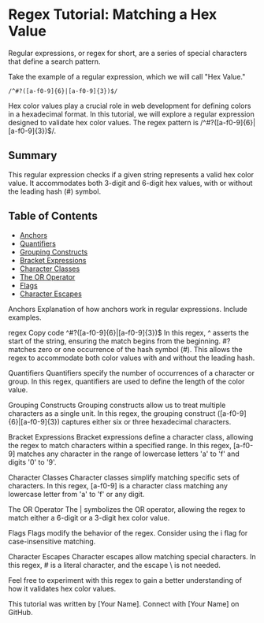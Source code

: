 # Regex Tutorial: Matching a Hex Value

Regular expressions, or regex for short, are a series of special characters that define a search pattern. 

Take the example of a regular expression, which we will call "Hex Value."

```
/^#?([a-f0-9]{6}|[a-f0-9]{3})$/
```

Hex color values play a crucial role in web development for defining colors in a hexadecimal format. In this tutorial, we will explore a regular expression designed to validate hex color values. The regex pattern is /^#?([a-f0-9]{6}|[a-f0-9]{3})$/.

## Summary
This regular expression checks if a given string represents a valid hex color value. It accommodates both 3-digit and 6-digit hex values, with or without the leading hash (#) symbol.

## Table of Contents
- [Anchors](#anchors)
- [Quantifiers](#quantifiers)
- [Grouping Constructs](#grouping-constructs)
- [Bracket Expressions](#bracket-expressions)
- [Character Classes](#character-classes)
- [The OR Operator](#the-or-operator)
- [Flags](#flags)
- [Character Escapes](#character-escapes)

Anchors
Explanation of how anchors work in regular expressions. Include examples.

regex
Copy code
^#?([a-f0-9]{6}|[a-f0-9]{3})$
In this regex, ^ asserts the start of the string, ensuring the match begins from the beginning. #? matches zero or one occurrence of the hash symbol (#). This allows the regex to accommodate both color values with and without the leading hash.

Quantifiers
Quantifiers specify the number of occurrences of a character or group. In this regex, quantifiers are used to define the length of the color value.

Grouping Constructs
Grouping constructs allow us to treat multiple characters as a single unit. In this regex, the grouping construct ([a-f0-9]{6}|[a-f0-9]{3}) captures either six or three hexadecimal characters.

Bracket Expressions
Bracket expressions define a character class, allowing the regex to match characters within a specified range. In this regex, [a-f0-9] matches any character in the range of lowercase letters 'a' to 'f' and digits '0' to '9'.

Character Classes
Character classes simplify matching specific sets of characters. In this regex, [a-f0-9] is a character class matching any lowercase letter from 'a' to 'f' or any digit.

The OR Operator
The | symbolizes the OR operator, allowing the regex to match either a 6-digit or a 3-digit hex color value.

Flags
Flags modify the behavior of the regex. Consider using the i flag for case-insensitive matching.

Character Escapes
Character escapes allow matching special characters. In this regex, # is a literal character, and the escape \ is not needed.

Feel free to experiment with this regex to gain a better understanding of how it validates hex color values.

This tutorial was written by [Your Name]. Connect with [Your Name] on GitHub.